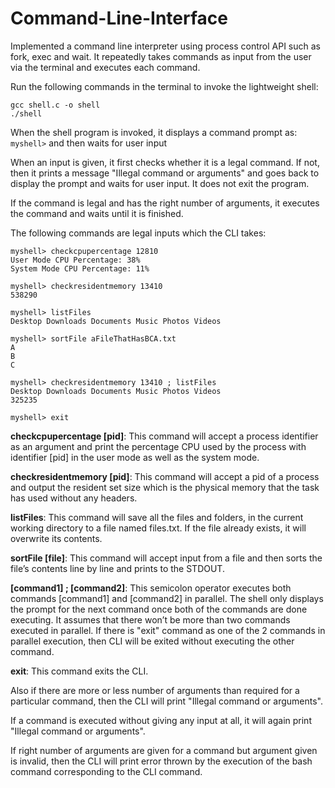 # Command-Line-Interface

Implemented a command line interpreter using process control API such as fork, exec and wait. It repeatedly takes commands as input from the user via the terminal and executes each command.

Run the following commands in the terminal to invoke the lightweight shell:
```
gcc shell.c -o shell
./shell
```

When the shell program is invoked, it displays a command prompt as:
``` myshell> ```
and then waits for user input

When an input is given, it first checks whether it is a legal command. If not, then it prints a message "Illegal command or arguments" and goes back to display the prompt and waits for user input. It does not exit the program.

If the command is legal and has the right number of arguments, it executes the command and waits until it is finished.

The following commands are legal inputs which the CLI takes:
```console
myshell> checkcpupercentage 12810
User Mode CPU Percentage: 38%  
System Mode CPU Percentage: 11%  

myshell> checkresidentmemory 13410  
538290

myshell> listFiles
Desktop Downloads Documents Music Photos Videos

myshell> sortFile aFileThatHasBCA.txt 
A 
B 
C

myshell> checkresidentmemory 13410 ; listFiles 
Desktop Downloads Documents Music Photos Videos 
325235 

myshell> exit  
```

**checkcpupercentage [pid]**: This command will accept a process identifier as an argument and print the percentage CPU used by the process with identifier [pid] in the user mode as well as the system mode. 
  
**checkresidentmemory [pid]**: This command will accept a pid of a process and output the resident set size which is the physical memory that the task has used without any headers.

**listFiles**: This command will save all the files and folders, in the current working directory to a file named files.txt. If the file already exists, it will overwrite its contents.

**sortFile [file]**: This command will accept input from a file and then sorts the file’s contents line by line and prints to the STDOUT.

**[command1] ; [command2]**: This semicolon operator executes both commands [command1] and [command2] in parallel. The shell only displays the prompt for the next command once both of the commands are done executing. It assumes that there won’t be more than two commands executed in parallel. If there is "exit" command as one of the 2 commands in parallel execution, then CLI will be exited without executing the other command.

**exit**: This command exits the CLI.

Also if there are more or less number of arguments than required for a particular command, then the CLI will print "Illegal command or arguments". 

If a command is executed without giving any input at all, it will again print "Illegal command or arguments". 

If right number of arguments are given for a command but argument given is invalid, then the CLI will print error thrown by the execution of the bash command corresponding to the CLI command.
